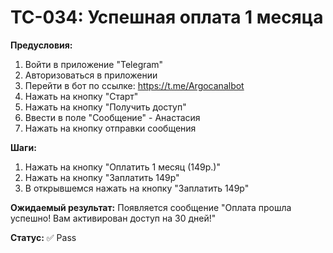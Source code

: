 # TC-034: Успешная оплата 1 месяца


**Предусловия:**
1. Войти в приложение "Telegram"
2. Авторизоваться в приложении
3. Перейти в бот по ссылке: https://t.me/Argocanalbot
4. Нажать на кнопку "Старт"
5. Нажать на кнопку "Получить доступ"
6. Ввести в поле "Сообщение" - Анастасия
7. Нажать на кнопку отправки сообщения

**Шаги:**
1. Нажать на кнопку "Оплатить 1 месяц (149р.)"
2. Нажать на кнопку "Заплатить 149р"
3. В открывшемся нажать на кнопку "Заплатить 149р"

**Ожидаемый результат:**
Появляется сообщение "Оплата прошла успешно! Вам активирован доступ на 30 дней!"

**Статус:** ✅ Pass

